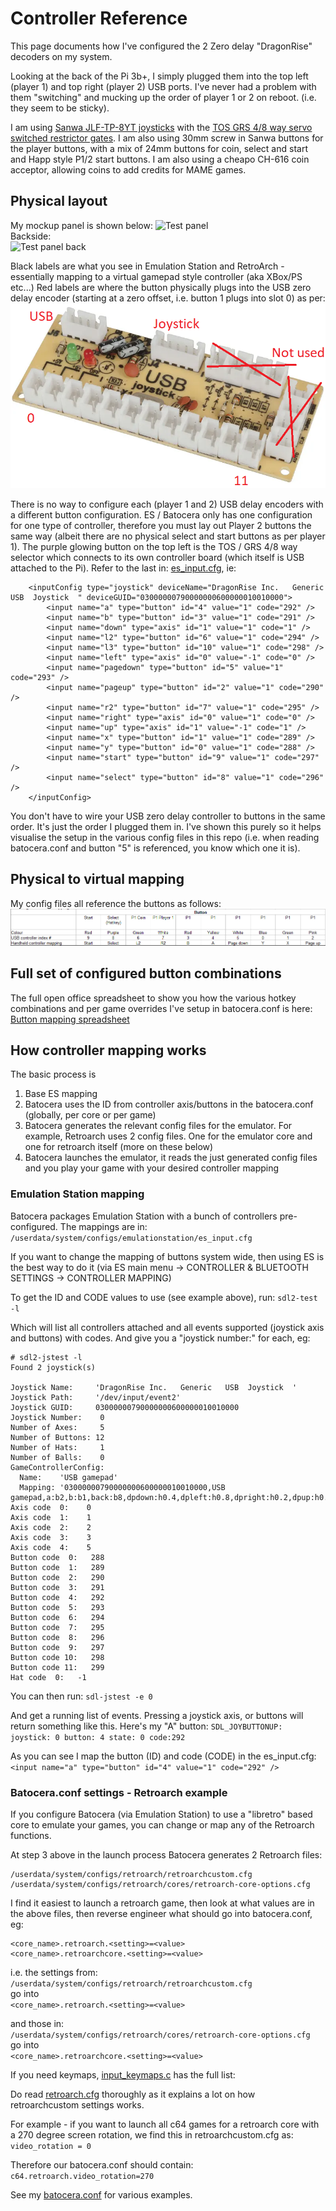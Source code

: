 # Controller Reference

This page documents how I've configured the 2 Zero delay "DragonRise" decoders on my system.

Looking at the back of the Pi 3b+, I simply plugged them into the top left (player 1) and top right (player 2) USB ports.  I've never had a problem with them "switching" and mucking up the order of player 1 or 2 on reboot.  (i.e. they seem to be sticky).  

I am using [Sanwa JLF-TP-8YT joysticks](https://focusattack.com/sanwa-jlf-tp-8yt-joystick-precursor-to-jlx-tp-8yt/) with the [TOS GRS 4/8 way servo switched restrictor gates](https://github.com/DaveBullet1050/BatoceraHelpers/blob/main/README/TOS_GRS_Switch%20README.md#tos-grs---automatic-48-way-restrictor-gate).  I am also using 30mm screw in Sanwa buttons for the player buttons, with a mix of 24mm buttons for coin, select and start and Happ style P1/2 start buttons.  I am also using a cheapo CH-616 coin acceptor, allowing coins to add credits for MAME games.

## Physical layout
My mockup panel is shown below:
![Test panel](../image/Arcade%20panel%20mockup.png)  
Backside:  
![Test panel back](../image/Arcade%20panel%20mockup%20-%20back.png)  

Black labels are what you see in Emulation Station and RetroArch - essentially mapping to a virtual gamepad style controller (aka XBox/PS etc...)
Red labels are where the button physically plugs into the USB zero delay encoder (starting at a zero offset, i.e. button 1 plugs into slot 0) as per:  
![USB Encoder](../image/USB%20zero%20delay%20encoder.png)  

There is no way to configure each (player 1 and 2) USB delay encoders with a different button configuration.  ES / Batocera only has one configuration for one type of controller, therefore you must lay out Player 2 buttons the same way (albeit there are no physical select and start buttons as per player 1).  The purple glowing button on the top left is the TOS / GRS 4/8 way selector which connects to its own controller board (which itself is USB attached to the Pi).  Refer to the last in: [es_input.cfg](https://github.com/DaveBullet1050/BatoceraHelpers/blob/main/userdata/system/configs/emulationstation/es_input.cfg), ie:  

```
	<inputConfig type="joystick" deviceName="DragonRise Inc.   Generic   USB  Joystick  " deviceGUID="03000000790000000600000010010000">
		<input name="a" type="button" id="4" value="1" code="292" />
		<input name="b" type="button" id="3" value="1" code="291" />
		<input name="down" type="axis" id="1" value="1" code="1" />
		<input name="l2" type="button" id="6" value="1" code="294" />
		<input name="l3" type="button" id="10" value="1" code="298" />
		<input name="left" type="axis" id="0" value="-1" code="0" />
		<input name="pagedown" type="button" id="5" value="1" code="293" />
		<input name="pageup" type="button" id="2" value="1" code="290" />
		<input name="r2" type="button" id="7" value="1" code="295" />
		<input name="right" type="axis" id="0" value="1" code="0" />
		<input name="up" type="axis" id="1" value="-1" code="1" />
		<input name="x" type="button" id="1" value="1" code="289" />
		<input name="y" type="button" id="0" value="1" code="288" />
		<input name="start" type="button" id="9" value="1" code="297" />
		<input name="select" type="button" id="8" value="1" code="296" />		
	</inputConfig>
```  

You don't have to wire your USB zero delay controller to buttons in the same order.  It's just the order I plugged them in.  I've shown this purely so it helps visualise the setup in the various config files in this repo (i.e. when reading batocera.conf and button "5" is referenced, you know which one it is).

## Physical to virtual mapping
My config files all reference the buttons as follows:
![Button mapping](../image/Button%20mapping.png)  

## Full set of configured button combinations
The full open office spreadsheet to show you how the various hotkey combinations and per game overrides I've setup in batocera.conf is here:  
[Button mapping spreadsheet](https://github.com/DaveBullet1050/BatoceraHelpers/blob/main/image/Button%20mapping.ods)  

## How controller mapping works
The basic process is
1. Base ES mapping
2. Batocera uses the ID from controller axis/buttons in the batocera.conf (globally, per core or per game)
3. Batocera generates the relevant config files for the emulator.  For example, Retroarch uses 2 config files. One for the emulator core and one for retroarch itself (more on these below)
4. Batocera launches the emulator, it reads the just generated config files and you play your game with your desired controller mapping

### Emulation Station mapping
Batocera packages Emulation Station with a bunch of controllers pre-configured.  The mappings are in:
`/userdata/system/configs/emulationstation/es_input.cfg`  

If you want to change the mapping of buttons system wide, then using ES is the best way to do it (via ES main menu -> CONTROLLER & BLUETOOTH SETTINGS -> CONTROLLER MAPPING)

To get the ID and CODE values to use (see example above), run:
`sdl2-test -l`  

Which will list all controllers attached and all events supported (joystick axis and buttons) with codes.  And give you a "joystick number:" for each, eg:
```
# sdl2-jstest -l
Found 2 joystick(s)

Joystick Name:     'DragonRise Inc.   Generic   USB  Joystick  '
Joystick Path:     '/dev/input/event2'
Joystick GUID:     03000000790000000600000010010000
Joystick Number:    0
Number of Axes:     5
Number of Buttons: 12
Number of Hats:     1
Number of Balls:    0
GameControllerConfig:
  Name:    'USB gamepad'
  Mapping: '03000000790000000600000010010000,USB gamepad,a:b2,b:b1,back:b8,dpdown:h0.4,dpleft:h0.8,dpright:h0.2,dpup:h0.1,leftshoulder:b4,leftstick:b10,lefttrigger:b6,leftx:a0,lefty:a1,rightshoulder:b5,rightstick:b11,righttrigger:b7,rightx:a3,righty:a4,start:b9,x:b3,y:b0,platform:Linux,'
Axis code  0:    0
Axis code  1:    1
Axis code  2:    2
Axis code  3:    3
Axis code  4:    5
Button code  0:   288
Button code  1:   289
Button code  2:   290
Button code  3:   291
Button code  4:   292
Button code  5:   293
Button code  6:   294
Button code  7:   295
Button code  8:   296
Button code  9:   297
Button code 10:   298
Button code 11:   299
Hat code  0:   -1
```  

You can then run:
`sdl-jstest -e 0`  

And get a running list of events.  Pressing a joystick axis, or buttons will return something like this.  Here's my "A" button:
`SDL_JOYBUTTONUP: joystick: 0 button: 4 state: 0 code:292`  

As you can see I map the button (ID) and code (CODE) in the es_input.cfg:
`		<input name="a" type="button" id="4" value="1" code="292" />`  

### Batocera.conf settings - Retroarch example
If you configure Batocera (via Emulation Station) to use a "libretro" based core to emulate your games, you can change or map any of the Retroarch functions.

At step 3 above in the launch process Batocera generates 2 Retroarch files:  
```
/userdata/system/configs/retroarch/retroarchcustom.cfg
/userdata/system/configs/retroarch/cores/retroarch-core-options.cfg 
```  
I find it easiest to launch a retroarch game, then look at what values are in the above files, then reverse engineer what should go into batocera.conf, eg:
```
<core_name>.retroarch.<setting>=<value>
<core_name>.retroarchcore.<setting>=<value>
```

i.e. the settings from:  
`/userdata/system/configs/retroarch/retroarchcustom.cfg`  
go into  
`<core_name>.retroarch.<setting>=<value>`  

and those in:  
`/userdata/system/configs/retroarch/cores/retroarch-core-options.cfg`  
go into  
`<core_name>.retroarchcore.<setting>=<value>`  

If you need keymaps, [input_keymaps.c](https://github.com/libretro/RetroArch/blob/master/input/input_keymaps.c) has the full list:

Do read [retroarch.cfg](https://github.com/libretro/RetroArch/blob/master/retroarch.cfg) thoroughly as it explains a lot on how retroarchcustom settings works.

For example - if you want to launch all c64 games for a retroarch core with a 270 degree screen rotation, we find this in retroarchcustom.cfg as:
`video_rotation = 0`  

Therefore our batocera.conf should contain:  
`c64.retroarch.video_rotation=270`  

See my [batocera.conf](https://github.com/DaveBullet1050/BatoceraHelpers/blob/main/userdata/system/batocera.conf) for various examples.
